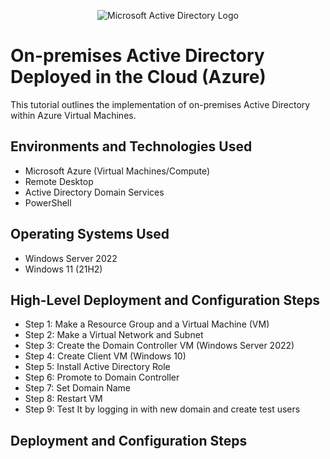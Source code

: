 <p align="center">
<img src="https://i.imgur.com/pU5A58S.png" alt="Microsoft Active Directory Logo"/>
</p>

<h1>On-premises Active Directory Deployed in the Cloud (Azure)</h1>
This tutorial outlines the implementation of on-premises Active Directory within Azure Virtual Machines.<br />

<h2>Environments and Technologies Used</h2>

- Microsoft Azure (Virtual Machines/Compute)
- Remote Desktop
- Active Directory Domain Services
- PowerShell

<h2>Operating Systems Used </h2>

- Windows Server 2022
- Windows 11 (21H2)

<h2>High-Level Deployment and Configuration Steps</h2>

- Step 1: Make a Resource Group and a Virtual Machine (VM)
- Step 2: Make a Virtual Network and Subnet
- Step 3: Create the Domain Controller VM (Windows Server 2022)
- Step 4: Create Client VM (Windows 10)
- Step 5: Install Active Directory Role
- Step 6: Promote to Domain Controller
- Step 7: Set Domain Name
- Step 8: Restart VM
- Step 9: Test It by logging in with new domain and create test users

<h2>Deployment and Configuration Steps</h2>



